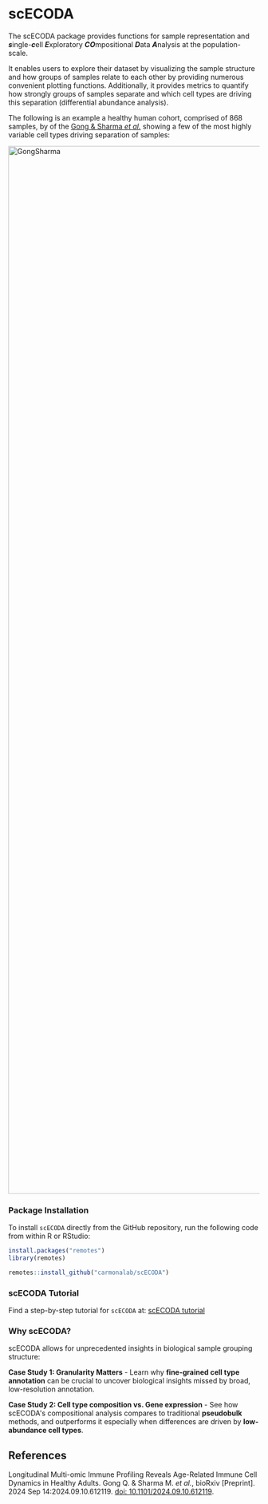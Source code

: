 # scECODA

The scECODA package provides functions for sample representation and ***s***ingle-***c***ell ***E***xploratory ***CO***mpositional ***D***ata ***A***nalysis at the population-scale.

It enables users to explore their dataset by visualizing the sample structure and how groups of samples relate to each other
by providing numerous convenient plotting functions.
Additionally, it provides metrics to quantify how strongly groups of samples separate and
which cell types are driving this separation (differential abundance analysis).

The following is an example a healthy human cohort, comprised of 868 samples, by of the [Gong & Sharma *et al.*](https://pubmed.ncbi.nlm.nih.gov/39314416/) showing a few of the most highly variable cell types driving separation of samples:

<img width="2700" height="2100" alt="GongSharma" src="https://github.com/user-attachments/assets/aa8b34ba-722c-495d-a9f7-3aea92842652" />


### Package Installation

To install `scECODA` directly from the GitHub repository, run the following code from within R or RStudio:

``` r
install.packages("remotes")
library(remotes)

remotes::install_github("carmonalab/scECODA")
```


### scECODA Tutorial

Find a step-by-step tutorial for `scECODA` at: [scECODA tutorial](https://carmonalab.github.io/scECODA_demo/Tutorial.html)


### Why scECODA?

scECODA allows for unprecedented insights in biological sample grouping structure:

**Case Study 1: Granularity Matters** -
Learn why **fine-grained cell type annotation** can be crucial to uncover biological insights missed by broad, low-resolution annotation.

**Case Study 2: Cell type composition vs. Gene expression** -
See how scECODA's compositional analysis compares to traditional **pseudobulk** methods, and outperforms it especially when differences are driven by **low-abundance cell types**.


## References

Longitudinal Multi-omic Immune Profiling Reveals Age-Related Immune Cell Dynamics in Healthy Adults. Gong Q. & Sharma M. *et al.*, bioRxiv [Preprint]. 2024 Sep 14:2024.09.10.612119. [doi: 10.1101/2024.09.10.612119](https://pubmed.ncbi.nlm.nih.gov/39314416/).

